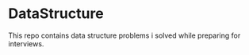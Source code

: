 # DataStructure
This repo contains data structure problems i solved while preparing for interviews.
